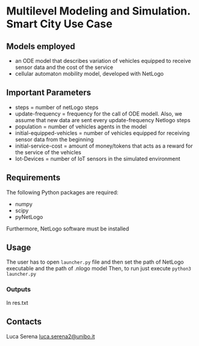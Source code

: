 # Multilevel Modeling and Simulation. Smart City Use Case

## Models employed
- an ODE model that describes variation of vehicles equipped to receive sensor data and the cost of the service
- cellular automaton mobility model, developed with NetLogo

## Important Parameters

- steps = number of netLogo steps
- update-frequency = frequency for the call of ODE modell. Also, we assume that new data are sent every update-frequency Netlogo steps
- population = number of vehicles agents in the model
- initial-equipped-vehicles = number of vehicles equipped for receiving sensor data from the beginning
- initial-service-cost = amount of money/tokens that acts as a reward for the service of the vehicles
- Iot-Devices = number of IoT sensors in the simulated environment

## Requirements
The following Python packages are required:
- numpy
- scipy
- pyNetLogo

Furthermore, NetLogo software must be installed


## Usage
The user has to open `launcher.py` file and then set the path of NetLogo executable and the path of .nlogo model
Then, to run just execute `python3 launcher.py`


### Outputs

In res.txt


## Contacts

Luca Serena <luca.serena2@unibo.it>


